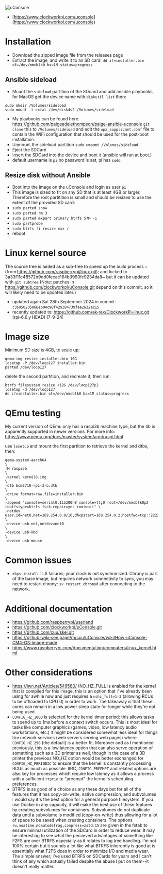 ![uConsole](https://static.wixstatic.com/media/3833f7_9e9fc3ed88534fb0b1eae043b3d5906e~mv2.png/v1/fill/w_480,h_480,al_c,q_85,usm_0.66_1.00_0.01,enc_auto/3833f7_9e9fc3ed88534fb0b1eae043b3d5906e~mv2.png)

- [https://www.clockworkpi.com/uconsole](https://www.clockworkpi.com/uconsole)

# Installation 
- Download the zipped image file from the releases page
- Extract the image, and write it to an SD card: `dd if=installer.bin of=/dev/mmcblk0 bs=1M status=progress`
## Ansible sideload 
- Mount the `sideload` partition of the SDcard and add ansible playbooks, for MacOS get the device name with `diskutil list` then:
```
sudo mkdir /Volumes/sideload
sudo mount -t exfat /dev/disk4s2 /Volumes/sideload
```
- My playbooks can be found here: https://github.com/paigeadelethompson/paige-ansible-uconsole `git clone` this to `/Volumes/sideload` and edit the `wpa_supplicant.conf`
file to contain the WiFi configuration that should be used for the post-boot installation. 
- Unmount the sideload partition `sudo umount /Volumes/sideload`
- Eject the SDCard
- Insert the SDCard into the device and boot it (ansible will run at boot.)
- default username is `pi` no password is set, pi has `sudo`. 
## Resize disk without Ansible
- Boot into the image on the uConsole and login as user `pi`
- This image is sized to fit on any SD that is at least 4GB or larger. Therefore the root partitition is small and should be resized to use the extent of the provided SD card:
- `sudo parted show`
- `sudo parted rm 3`
- `sudo parted mkpart primary btrfs 57M -1`
- `sudo partprobe`
- `sudo btrfs fi resize max /`
- reboot

# Linux kernel source 
The source tree is added as a sub-tree to speed up the build process ~(from https://github.com/raspberrypi/linux.git); and locked to 3a33f11c48572b9dd0fecac164b3990fc9234da8~ but it can be
updated with `git subtree` (Note: patches in https://github.com/clockworkpi/uConsole.git depend on this commit, so it will likely need to be updated later.)

- updated again Sat 28th September 2024 in commit: `c36050235066eb04c98f429384739faa2632ac15`
- recently updated to: https://github.com/ak-rex/ClockworkPi-linux.git (rpi-6.6.y HEAD) (7-9-24)

# Image size
Minimum SD size is 4GB, to scale up: 
```
qemu-img resize installer.bin 16G
losetup -P /dev/loop127 installer.bin
parted /dev/loop127
```
delete the second partition, and recreate it; then run: 
```
btrfs filesystem resize +12G /dev/loop127p2
losetup -d /dev/loop127
dd if=installer.bin of=/dev/mmcblk0 bs=1M status=progress
```

# QEmu testing 
My current version of QEmu only has a raspi3b machine type, but the 4b is apparently supported in newer versions. 
For more info: https://www.qemu.org/docs/master/system/arm/raspi.html

use `losetup` and mount the first partition to retrieve the kernel and dtbs, then:
```
qemu-system-aarch64                                                                                           \
-M raspi3b                                                                                                    \
-kernel kernel8.img                                                                                           \
-dtb bcm2710-rpi-3-b.dtb                                                                                      \
-drive format=raw,file=installer.bin                                                                          \
-append "console=serial0,115200n8 console=tty0 root=/dev/mmcblk0p2 rootfstype=btrfs fsck.repair=yes rootwait" \
-netdev user,id=net0,net=169.254.0.0/16,dhcpstart=169.254.0.2,hostfwd=tcp::2222-:22                           \
-device usb-net,netdev=net0                                                                                   \
-device usb-kbd                                                                                               \
-device usb-mouse
```

# Common issues 
- `xbps-install` TLS failures; your clock is not synchronized. Chrony is part of the base image, but requires network connectivity to sync, you may need to restart chrony: `sv restart chronyd` after connecting to the network. 

# Additional documentation
- https://github.com/raspberrypi/userland
- https://github.com/clockworkpi/uConsole.git
- https://github.com/cuu/skel.git
- https://github-wiki-see.page/m/cuu/uConsole/wiki/How-uConsole-CM4-OS-image-made
- https://www.raspberrypi.com/documentation/computers/linux_kernel.html

# Other considerations 
- https://lwn.net/Articles/549580/ (NO_HZ_FULL is enabled for the kernel that is compiled for this image, this is an option that I"ve already been using for awhile now and just requires a `nohz_full=1-3` (allowing RCUs to be offloaded to CPU 0) in order to work. The takeaway is that these cores can remain in a low power sleep state for longer while they're not being used.
- `CONFIG_HZ_1000` is selected for the kernel timer period; this allows tasks to spend up to 1ms before a context switch occurs. This is most ideal for tasks like computer graphics (games, video, low latency audio workstations, etc.) It might be considered somewhat less ideal for things like network services (web servers serving web pages) where `CONFIG_HZ_250` (the default) is a better fit. Moreover and as I mentioned previously, this is a low latency option that can also serve operation of something such as a 3D printer as well, though in the case of a 3D printer the previous NO_HZ option would be better exchanged for `CONFIG_HZ_PERIODIC` to ensure that the kernel is constantly processing RCUs as much as possible. IIRC, `CONFIG_PREEMPT` and related options are also key for processes which require low latency as it allows a process with a sufficient `rtprio` to "preempt" the kernel's scheduling preferences. 
- BTRFS is as good of a choice as any these days but for all of the features that it has copy-on-write, native compression, and subvolumes I would say it's the best option for a general purpose filesystem. If you use Docker in any capacity, it will make the best use of these features by creating subvolumes for containers. Subvolumes do not duplicate data until a subvolume is modified (copy-on-write) thus allowing for a lot of space to be saved when creating containers. The options `rw,noatime,noautodefrag,compress=zstd:15` are given in the fstab to ensure minimal utilization of the SDCard in order to reduce wear. It may be interesting to see what the percieved advantages of something like F2FS are over BTRFS especially as it relates to log tree handling. I'm not 100% certain but it sounds a lot like what BTRFS inherently is good at is essentially what F2FS does in order to minimize I/O and media wear. The simple answer; I've used BTRFS on SDCards for years and I can't think of any which actually failed despite the abuse I put on them--it doesn't really matter. 
